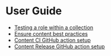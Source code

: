 # User Guide

- [Testing a role within a collection](testing.md)
- [Ensure content best practices](content-best-practices.md)
- [Content CI GitHub action setup](ci-setup.md)
- [Content Release GitHub action setup](content-release.md)
